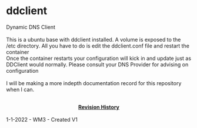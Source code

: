 # ddclient
Dynamic DNS Client
<br><br>
This is a ubuntu base with ddclient installed. A volume is exposed to the /etc directory. All you have to do is edit the ddclient.conf file and restart the container<br>
Once the container restarts your configuration will kick in and update just as DDClient would normally. Please consult your DNS Provider for advising on configuration<br>
<br>
I will be making a more indepth documentation record for this repository when I can.
<br>
<br>
<center><b><u>Revision History</b></u></center><br>
1-1-2022 - WM3 - Created V1